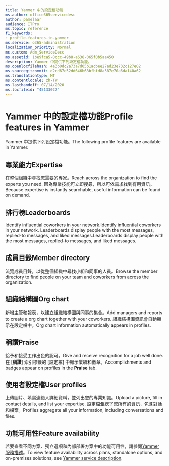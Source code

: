 ```yaml
---
title: Yammer 中的設定檔功能
ms.author: office365servicedesc
author: pamelaar
audience: ITPro
ms.topic: reference
f1_keywords:
- profile-features-in-yammer
ms.service: o365-administration
localization_priority: Normal
ms.custom: Adm_ServiceDesc
ms.assetid: 1be9fca5-8ccc-49b8-a638-065f0b5aa450
description: Yammer 中提供下列設定檔功能。
ms.openlocfilehash: 4a3b0dc2a73a7d05b1acbee27ad23e732c127e02
ms.sourcegitcommit: d2cd67e52dd646b68bfbfd8a387e70a6da140a62
ms.translationtype: MT
ms.contentlocale: zh-TW
ms.lasthandoff: 07/14/2020
ms.locfileid: "45133027"
---
```

# <a name="profile-features-in-yammer"></a><span data-ttu-id="18328-103">Yammer 中的設定檔功能</span><span class="sxs-lookup"><span data-stu-id="18328-103">Profile features in Yammer</span></span>

<span data-ttu-id="18328-104">Yammer 中提供下列設定檔功能。</span><span class="sxs-lookup"><span data-stu-id="18328-104">The following profile features are available in Yammer.</span></span>
 
## <a name="expertise"></a><span data-ttu-id="18328-105">專業能力</span><span class="sxs-lookup"><span data-stu-id="18328-105">Expertise</span></span>

<span data-ttu-id="18328-106">在整個組織中尋找您需要的專家。</span><span class="sxs-lookup"><span data-stu-id="18328-106">Reach across the organization to find the experts you need.</span></span> <span data-ttu-id="18328-107">因為專業技能可立即搜尋，所以可依需求找到有用資訊。</span><span class="sxs-lookup"><span data-stu-id="18328-107">Because expertise is instantly searchable, useful information can be found on demand.</span></span>

## <a name="leaderboards"></a><span data-ttu-id="18328-108">排行榜</span><span class="sxs-lookup"><span data-stu-id="18328-108">Leaderboards</span></span>

<span data-ttu-id="18328-109">Identify influential coworkers in your network.</span><span class="sxs-lookup"><span data-stu-id="18328-109">Identify influential coworkers in your network.</span></span> <span data-ttu-id="18328-110">Leaderboards display people with the most messages, replied-to messages, and liked messages.</span><span class="sxs-lookup"><span data-stu-id="18328-110">Leaderboards display people with the most messages, replied-to messages, and liked messages.</span></span>

## <a name="member-directory"></a><span data-ttu-id="18328-111">成員目錄</span><span class="sxs-lookup"><span data-stu-id="18328-111">Member directory</span></span>

<span data-ttu-id="18328-112">流覽成員目錄，以從整個組織中尋找小組和同事的人員。</span><span class="sxs-lookup"><span data-stu-id="18328-112">Browse the member directory to find people on your team and coworkers from across the organization.</span></span>
  
## <a name="org-chart"></a><span data-ttu-id="18328-113">組織結構圖</span><span class="sxs-lookup"><span data-stu-id="18328-113">Org chart</span></span>

<span data-ttu-id="18328-114">新增主管和報表，以建立組織結構圖與同事的集合。</span><span class="sxs-lookup"><span data-stu-id="18328-114">Add managers and reports to create a org chart together with your coworkers.</span></span> <span data-ttu-id="18328-115">組織結構圖資訊會自動顯示在設定檔中。</span><span class="sxs-lookup"><span data-stu-id="18328-115">Org chart information automatically appears in profiles.</span></span>
  
## <a name="praise"></a><span data-ttu-id="18328-116">稱讚</span><span class="sxs-lookup"><span data-stu-id="18328-116">Praise</span></span>

<span data-ttu-id="18328-117">給予和接受工作出色的認可。</span><span class="sxs-lookup"><span data-stu-id="18328-117">Give and receive recognition for a job well done.</span></span> <span data-ttu-id="18328-118">在 [**稱讚**] 索引標籤的 [設定檔] 中顯示業績和徽章。</span><span class="sxs-lookup"><span data-stu-id="18328-118">Accomplishments and badges appear on profiles in the **Praise** tab.</span></span>
 
## <a name="user-profiles"></a><span data-ttu-id="18328-119">使用者設定檔</span><span class="sxs-lookup"><span data-stu-id="18328-119">User profiles</span></span>

<span data-ttu-id="18328-120">上傳圖片、填寫連絡人詳細資料，並列出您的專業知識。</span><span class="sxs-lookup"><span data-stu-id="18328-120">Upload a picture, fill in contact details, and list your expertise.</span></span> <span data-ttu-id="18328-121">設定檔彙總了您所有的資訊，包含對話和檔案。</span><span class="sxs-lookup"><span data-stu-id="18328-121">Profiles aggregate all your information, including conversations and files.</span></span>
  
## <a name="feature-availability"></a><span data-ttu-id="18328-122">功能可用性</span><span class="sxs-lookup"><span data-stu-id="18328-122">Feature availability</span></span>

<span data-ttu-id="18328-123">若要查看不同方案、獨立選項和內部部署方案中的功能可用性，請參閱[Yammer 服務描述](yammer-service-description.md)。</span><span class="sxs-lookup"><span data-stu-id="18328-123">To view feature availability across plans, standalone options, and on-premises solutions, see [Yammer service description](yammer-service-description.md).</span></span>
  

